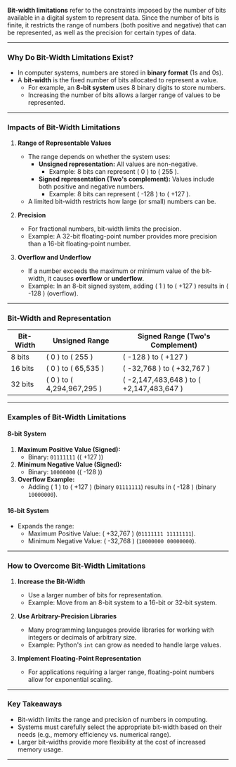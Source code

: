 **Bit-width limitations** refer to the constraints imposed by the number of bits available in a digital system to represent data. Since the number of bits is finite, it restricts the range of numbers (both positive and negative) that can be represented, as well as the precision for certain types of data.

---

### **Why Do Bit-Width Limitations Exist?**

- In computer systems, numbers are stored in **binary format** (1s and 0s).
- A **bit-width** is the fixed number of bits allocated to represent a value.
  - For example, an **8-bit system** uses 8 binary digits to store numbers.
  - Increasing the number of bits allows a larger range of values to be represented.

---

### **Impacts of Bit-Width Limitations**

1. **Range of Representable Values**
   - The range depends on whether the system uses:
     - **Unsigned representation:** All values are non-negative.
       - Example: 8 bits can represent \( 0 \) to \( 255 \).
     - **Signed representation (Two's complement):** Values include both positive and negative numbers.
       - Example: 8 bits can represent \( -128 \) to \( +127 \).
   - A limited bit-width restricts how large (or small) numbers can be.

2. **Precision**
   - For fractional numbers, bit-width limits the precision.
   - Example: A 32-bit floating-point number provides more precision than a 16-bit floating-point number.

3. **Overflow and Underflow**
   - If a number exceeds the maximum or minimum value of the bit-width, it causes **overflow** or **underflow**.
   - Example: In an 8-bit signed system, adding \( 1 \) to \( +127 \) results in \( -128 \) (overflow).

---

### **Bit-Width and Representation**

| **Bit-Width** | **Unsigned Range**      | **Signed Range (Two's Complement)** |
|---------------|-------------------------|-------------------------------------|
| 8 bits        | \( 0 \) to \( 255 \)    | \( -128 \) to \( +127 \)            |
| 16 bits       | \( 0 \) to \( 65,535 \) | \( -32,768 \) to \( +32,767 \)      |
| 32 bits       | \( 0 \) to \( 4,294,967,295 \) | \( -2,147,483,648 \) to \( +2,147,483,647 \) |

---

### **Examples of Bit-Width Limitations**

#### **8-bit System**
1. **Maximum Positive Value (Signed):**
   - Binary: `01111111` (\( +127 \))
2. **Minimum Negative Value (Signed):**
   - Binary: `10000000` (\( -128 \))
3. **Overflow Example:**
   - Adding \( 1 \) to \( +127 \) (binary `01111111`) results in \( -128 \) (binary `10000000`).

#### **16-bit System**
- Expands the range:
  - Maximum Positive Value: \( +32,767 \) (`01111111 11111111`).
  - Minimum Negative Value: \( -32,768 \) (`10000000 00000000`).

---

### **How to Overcome Bit-Width Limitations**

1. **Increase the Bit-Width**
   - Use a larger number of bits for representation.
   - Example: Move from an 8-bit system to a 16-bit or 32-bit system.

2. **Use Arbitrary-Precision Libraries**
   - Many programming languages provide libraries for working with integers or decimals of arbitrary size.
   - Example: Python's `int` can grow as needed to handle large values.

3. **Implement Floating-Point Representation**
   - For applications requiring a larger range, floating-point numbers allow for exponential scaling.

---

### **Key Takeaways**

- Bit-width limits the range and precision of numbers in computing.
- Systems must carefully select the appropriate bit-width based on their needs (e.g., memory efficiency vs. numerical range).
- Larger bit-widths provide more flexibility at the cost of increased memory usage.


---